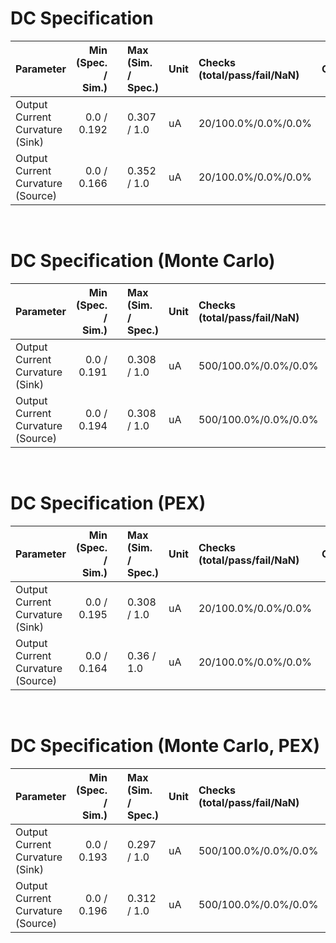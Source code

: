 
# DC Specification<br>

| Parameter | Min (Spec. / Sim.) |      | Max (Sim. / Spec.) | Unit | Checks (total/pass/fail/NaN) | Comment |
| :-------- | -----------------: | :--: | :----------------- | :--- | :--------------------------- | ------- |
| Output Current Curvature (Sink) | 0.0 / 0.192 | <svg height="20" width="150"><polyline points="3.0,3,3.0,17,147.0,17,147.0,3" style="fill:none;stroke:gray;stroke-width:1" /><polyline points="75.0,10.0,75.0,17" style="fill:none;stroke:gray;stroke-width:1" /><polyline points="30.6333552,10.0,47.238412800000006,10.0" style="stroke:green;stroke-width:2" /><circle cx="30.6333552" cy="10.0" r="3" style="fill:green;stroke:green;stroke-width:0" /><circle cx="47.238412800000006" cy="10.0" r="3" style="fill:green;stroke:green;stroke-width:0" /></svg> | 0.307 / 1.0 | uA | 20/100.0%/0.0%/0.0% |  |
| Output Current Curvature (Source) | 0.0 / 0.166 | <svg height="20" width="150"><polyline points="3.0,3,3.0,17,147.0,17,147.0,3" style="fill:none;stroke:gray;stroke-width:1" /><polyline points="75.0,10.0,75.0,17" style="fill:none;stroke:gray;stroke-width:1" /><polyline points="26.8474656,10.0,53.6857536,10.0" style="stroke:green;stroke-width:2" /><circle cx="26.8474656" cy="10.0" r="3" style="fill:green;stroke:green;stroke-width:0" /><circle cx="53.6857536" cy="10.0" r="3" style="fill:green;stroke:green;stroke-width:0" /></svg> | 0.352 / 1.0 | uA | 20/100.0%/0.0%/0.0% |  |

<br>

# DC Specification (Monte Carlo)<br>

| Parameter | Min (Spec. / Sim.) |      | Max (Sim. / Spec.) | Unit | Checks (total/pass/fail/NaN) | Comment |
| :-------- | -----------------: | :--: | :----------------- | :--- | :--------------------------- | ------- |
| Output Current Curvature (Sink) | 0.0 / 0.191 | <svg height="20" width="150"><polyline points="3.0,3,3.0,17,147.0,17,147.0,3" style="fill:none;stroke:gray;stroke-width:1" /><polyline points="75.0,10.0,75.0,17" style="fill:none;stroke:gray;stroke-width:1" /><polyline points="30.5239152,10.0,47.3101824,10.0" style="stroke:green;stroke-width:2" /><circle cx="30.5239152" cy="10.0" r="3" style="fill:green;stroke:green;stroke-width:0" /><circle cx="47.3101824" cy="10.0" r="3" style="fill:green;stroke:green;stroke-width:0" /></svg> | 0.308 / 1.0 | uA | 500/100.0%/0.0%/0.0% |  |
| Output Current Curvature (Source) | 0.0 / 0.194 | <svg height="20" width="150"><polyline points="3.0,3,3.0,17,147.0,17,147.0,3" style="fill:none;stroke:gray;stroke-width:1" /><polyline points="75.0,10.0,75.0,17" style="fill:none;stroke:gray;stroke-width:1" /><polyline points="30.8981712,10.0,47.3664432,10.0" style="stroke:green;stroke-width:2" /><circle cx="30.8981712" cy="10.0" r="3" style="fill:green;stroke:green;stroke-width:0" /><circle cx="47.3664432" cy="10.0" r="3" style="fill:green;stroke:green;stroke-width:0" /></svg> | 0.308 / 1.0 | uA | 500/100.0%/0.0%/0.0% |  |

<br>

# DC Specification (PEX)<br>

| Parameter | Min (Spec. / Sim.) |      | Max (Sim. / Spec.) | Unit | Checks (total/pass/fail/NaN) | Comment |
| :-------- | -----------------: | :--: | :----------------- | :--- | :--------------------------- | ------- |
| Output Current Curvature (Sink) | 0.0 / 0.195 | <svg height="20" width="150"><polyline points="3.0,3,3.0,17,147.0,17,147.0,3" style="fill:none;stroke:gray;stroke-width:1" /><polyline points="75.0,10.0,75.0,17" style="fill:none;stroke:gray;stroke-width:1" /><polyline points="31.0297296,10.0,47.418787200000004,10.0" style="stroke:green;stroke-width:2" /><circle cx="31.0297296" cy="10.0" r="3" style="fill:green;stroke:green;stroke-width:0" /><circle cx="47.418787200000004" cy="10.0" r="3" style="fill:green;stroke:green;stroke-width:0" /></svg> | 0.308 / 1.0 | uA | 20/100.0%/0.0%/0.0% |  |
| Output Current Curvature (Source) | 0.0 / 0.164 | <svg height="20" width="150"><polyline points="3.0,3,3.0,17,147.0,17,147.0,3" style="fill:none;stroke:gray;stroke-width:1" /><polyline points="75.0,10.0,75.0,17" style="fill:none;stroke:gray;stroke-width:1" /><polyline points="26.686214399999997,10.0,54.868555199999996,10.0" style="stroke:green;stroke-width:2" /><circle cx="26.686214399999997" cy="10.0" r="3" style="fill:green;stroke:green;stroke-width:0" /><circle cx="54.868555199999996" cy="10.0" r="3" style="fill:green;stroke:green;stroke-width:0" /></svg> | 0.36 / 1.0 | uA | 20/100.0%/0.0%/0.0% |  |

<br>

# DC Specification (Monte Carlo, PEX)<br>

| Parameter | Min (Spec. / Sim.) |      | Max (Sim. / Spec.) | Unit | Checks (total/pass/fail/NaN) | Comment |
| :-------- | -----------------: | :--: | :----------------- | :--- | :--------------------------- | ------- |
| Output Current Curvature (Sink) | 0.0 / 0.193 | <svg height="20" width="150"><polyline points="3.0,3,3.0,17,147.0,17,147.0,3" style="fill:none;stroke:gray;stroke-width:1" /><polyline points="75.0,10.0,75.0,17" style="fill:none;stroke:gray;stroke-width:1" /><polyline points="30.819777600000002,10.0,45.772464,10.0" style="stroke:green;stroke-width:2" /><circle cx="30.819777600000002" cy="10.0" r="3" style="fill:green;stroke:green;stroke-width:0" /><circle cx="45.772464" cy="10.0" r="3" style="fill:green;stroke:green;stroke-width:0" /></svg> | 0.297 / 1.0 | uA | 500/100.0%/0.0%/0.0% |  |
| Output Current Curvature (Source) | 0.0 / 0.196 | <svg height="20" width="150"><polyline points="3.0,3,3.0,17,147.0,17,147.0,3" style="fill:none;stroke:gray;stroke-width:1" /><polyline points="75.0,10.0,75.0,17" style="fill:none;stroke:gray;stroke-width:1" /><polyline points="31.170936,10.0,47.9622432,10.0" style="stroke:green;stroke-width:2" /><circle cx="31.170936" cy="10.0" r="3" style="fill:green;stroke:green;stroke-width:0" /><circle cx="47.9622432" cy="10.0" r="3" style="fill:green;stroke:green;stroke-width:0" /></svg> | 0.312 / 1.0 | uA | 500/100.0%/0.0%/0.0% |  |

<br>
